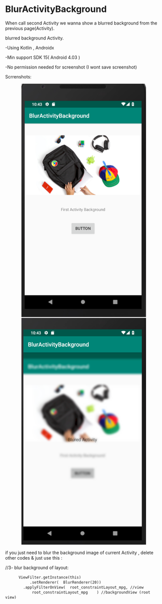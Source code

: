 # BlurActivityBackground
When call second Activity we wanna show a blurred background from the previous page(Activity).

blurred background Activity. 

-Using Kotlin , Androidx 

-Min support SDK 15( Android 4.03 )

-No permission needed for screenshot (I wont save screenshot)

Scrrenshots:
<div align="center">
    <img src="app/src/main/res/drawable/firstactivity.png" width="400px"</img> 
        <img src="app/src/main/res/drawable/secondactivityblurred.png" width="400px"</img> 
</div>

if you just need to blur the background image of current Activity , delete  other codes &  just  use this :

//3- blur background of layout:
         
          ViewFilter.getInstance(this)     
               .setRenderer(  BlurRenderer(20)) 
            .applyFilterOnView(  root_constraintLayout_mpg, //view
                root_constraintLayout_mpg    ) //backgroundView (root view)

